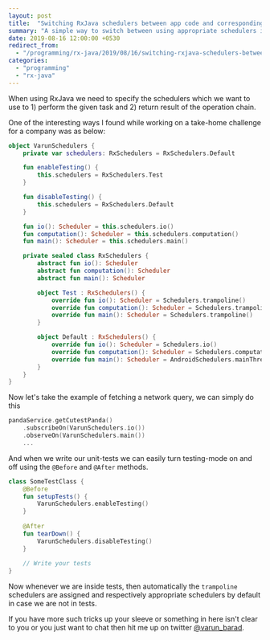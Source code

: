 ```yaml
---
layout: post
title:  "Switching RxJava schedulers between app code and corresponding tests"
summary: "A simple way to switch between using appropriate schedulers in app code and using trampoline schedulers for tests."
date: 2019-08-16 12:00:00 +0530
redirect_from:
  - "/programming/rx-java/2019/08/16/switching-rxjava-schedulers-between-app-code-and-corresponding-tests.html"
categories:
  - "programming"
  - "rx-java"
---
```


When using RxJava we need to specify the schedulers which we want to use to 1) perform the given task and 2) return result of the operation chain.

One of the interesting ways I found while working on a take-home challenge for a company was as below:

```kotlin
object VarunSchedulers {
    private var schedulers: RxSchedulers = RxSchedulers.Default

    fun enableTesting() {
        this.schedulers = RxSchedulers.Test
    }

    fun disableTesting() {
        this.schedulers = RxSchedulers.Default
    }

    fun io(): Scheduler = this.schedulers.io()
    fun computation(): Scheduler = this.schedulers.computation()
    fun main(): Scheduler = this.schedulers.main()

    private sealed class RxSchedulers {
        abstract fun io(): Scheduler
        abstract fun computation(): Scheduler
        abstract fun main(): Scheduler

        object Test : RxSchedulers() {
            override fun io(): Scheduler = Schedulers.trampoline()
            override fun computation(): Scheduler = Schedulers.trampoline()
            override fun main(): Scheduler = Schedulers.trampoline()
        }

        object Default : RxSchedulers() {
            override fun io(): Scheduler = Schedulers.io()
            override fun computation(): Scheduler = Schedulers.computation()
            override fun main(): Scheduler = AndroidSchedulers.mainThread()
        }
    }
}
```

Now let's take the example of fetching a network query, we can simply do this

```kotlin
pandaService.getCutestPanda()
    .subscribeOn(VarunSchedulers.io())
    .observeOn(VarunSchedulers.main())
    ...
```

And when we write our unit-tests we can easily turn testing-mode on and off using the `@Before` and `@After` methods.

```kotlin
class SomeTestClass {
    @Before
    fun setupTests() {
        VarunSchedulers.enableTesting()
    }
    
    @After
    fun tearDown() {
        VarunSchedulers.disableTesting()
    }
    
    // Write your tests
}
```

Now whenever we are inside tests, then automatically the `trampoline` schedulers are assigned and respectively appropriate schedulers by default in case we are not in tests.

If you have more such tricks up your sleeve or something in here isn't clear to you or you just want to chat then hit me up on twitter [@varun_barad][varun-twitter].

[varun-twitter]: https://twitter.com/varun_barad 
